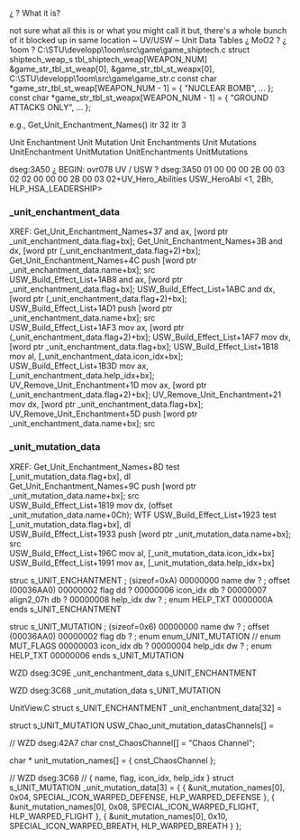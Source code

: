 
¿ ?
What it is?

not sure what all this is or what you might call it
but, there's a whole bunch of it blocked up in same location
~ UV/USW
~ Unit Data Tables
¿ MoO2 ?
¿ 1oom ?
    C:\STU\developp\1oom\src\game\game_shiptech.c
        struct shiptech_weap_s tbl_shiptech_weap[WEAPON_NUM]
            &game_str_tbl_st_weap[0], &game_str_tbl_st_weapx[0],
    C:\STU\developp\1oom\src\game\game_str.c
        const char *game_str_tbl_st_weap[WEAPON_NUM - 1] = { "NUCLEAR BOMB", ... };
        const char *game_str_tbl_st_weapx[WEAPON_NUM - 1] = { "GROUND ATTACKS ONLY", ... };


e.g.,
Get_Unit_Enchantment_Names()
itr 32 
itr 3





Unit Enchantment
Unit Mutation
Unit Enchantments
Unit Mutations
UnitEnchantment
UnitMutation
UnitEnchantments
UnitMutations



dseg:3A50                                                 ¿ BEGIN:  ovr078  UV / USW ?
dseg:3A50 01 00 00 00 2B 00 03 02 02 00 00 00 2B 00 03 02+UV_Hero_Abilities USW_HeroAbl <1, 2Bh, HLP_HSA_LEADERSHIP>





### _unit_enchantment_data
XREF:
    Get_Unit_Enchantment_Names+37 and     ax, [word ptr _unit_enchantment_data.flag+bx];
    Get_Unit_Enchantment_Names+3B and     dx, [word ptr (_unit_enchantment_data.flag+2)+bx];
    Get_Unit_Enchantment_Names+4C push    [word ptr _unit_enchantment_data.name+bx]; src                               
    USW_Build_Effect_List+1AB8    and     ax, [word ptr _unit_enchantment_data.flag+bx];
    USW_Build_Effect_List+1ABC    and     dx, [word ptr (_unit_enchantment_data.flag+2)+bx];
    USW_Build_Effect_List+1AD1    push    [word ptr _unit_enchantment_data.name+bx]; src                               
    USW_Build_Effect_List+1AF3    mov     ax, [word ptr (_unit_enchantment_data.flag+2)+bx];
    USW_Build_Effect_List+1AF7    mov     dx, [word ptr _unit_enchantment_data.flag+bx];
    USW_Build_Effect_List+1B18    mov     al, [_unit_enchantment_data.icon_idx+bx];     
    USW_Build_Effect_List+1B3D    mov     ax, [_unit_enchantment_data.help_idx+bx];     
    UV_Remove_Unit_Enchantment+1D mov     ax, [word ptr (_unit_enchantment_data.flag+2)+bx];
    UV_Remove_Unit_Enchantment+21 mov     dx, [word ptr _unit_enchantment_data.flag+bx];
    UV_Remove_Unit_Enchantment+5D push    [word ptr _unit_enchantment_data.name+bx]; src                               

### _unit_mutation_data
XREF:
    Get_Unit_Enchantment_Names+8D test    [_unit_mutation_data.flag+bx], dl             
    Get_Unit_Enchantment_Names+9C push    [word ptr _unit_mutation_data.name+bx]; src   
    USW_Build_Effect_List+1819    mov     dx, (offset _unit_mutation_data.name+0Ch); WTF
    USW_Build_Effect_List+1923    test    [_unit_mutation_data.flag+bx], dl             
    USW_Build_Effect_List+1933    push    [word ptr _unit_mutation_data.name+bx]; src   
    USW_Build_Effect_List+196C    mov     al, [_unit_mutation_data.icon_idx+bx]         
    USW_Build_Effect_List+1991    mov     ax, [_unit_mutation_data.help_idx+bx]         






struc s_UNIT_ENCHANTMENT ; (sizeof=0xA)
00000000 name dw ?                               ; offset (00036AA0)
00000002 flag dd ?
00000006 icon_idx db ?
00000007 align2_07h db ?
00000008 help_idx dw ?                           ; enum HELP_TXT
0000000A ends s_UNIT_ENCHANTMENT

struc s_UNIT_MUTATION ; (sizeof=0x6)
00000000 name dw ?                               ; offset (00036AA0)
00000002 flag db ?                               ; enum enum_UNIT_MUTATION  // enum MUT_FLAGS
00000003 icon_idx db ?
00000004 help_idx dw ?                           ; enum HELP_TXT
00000006 ends s_UNIT_MUTATION


WZD dseg:3C9E
_unit_enchantment_data s_UNIT_ENCHANTMENT

WZD dseg:3C68
_unit_mutation_data s_UNIT_MUTATION

UnitView.C
struct s_UNIT_ENCHANTMENT _unit_enchantment_data[32] =

struct s_UNIT_MUTATION USW_Chao_unit_mutation_datasChannels[] =



// WZD dseg:42A7
char cnst_ChaosChannel[] = "Chaos Channel";

char * unit_mutation_names[] =
{
    cnst_ChaosChannel
};

// WZD dseg:3C68
// { name, flag, icon_idx, help_idx }
struct s_UNIT_MUTATION _unit_mutation_data[3] =
{
    { &unit_mutation_names[0],  0x04,  SPECIAL_ICON_WARPED_DEFENSE,  HLP_WARPED_DEFENSE },
    { &unit_mutation_names[0],  0x08,  SPECIAL_ICON_WARPED_FLIGHT,   HLP_WARPED_FLIGHT  },
    { &unit_mutation_names[0],  0x10,  SPECIAL_ICON_WARPED_BREATH,   HLP_WARPED_BREATH  }
};
